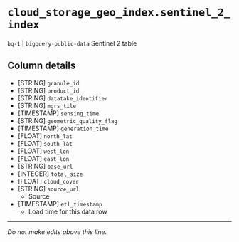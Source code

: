 # `cloud_storage_geo_index.sentinel_2_index`
`bq-1` | `bigquery-public-data`
Sentinel 2 table

## Column details
* [STRING]    `granule_id`
* [STRING]    `product_id`
* [STRING]    `datatake_identifier`
* [STRING]    `mgrs_tile`
* [TIMESTAMP] `sensing_time`
* [STRING]    `geometric_quality_flag`
* [TIMESTAMP] `generation_time`
* [FLOAT]     `north_lat`
* [FLOAT]     `south_lat`
* [FLOAT]     `west_lon`
* [FLOAT]     `east_lon`
* [STRING]    `base_url`
* [INTEGER]   `total_size`
* [FLOAT]     `cloud_cover`
* [STRING]    `source_url`
  - Source 
* [TIMESTAMP] `etl_timestamp`
  - Load time for this data row

-------------------------------------------------------------------------------
*Do not make edits above this line.*
